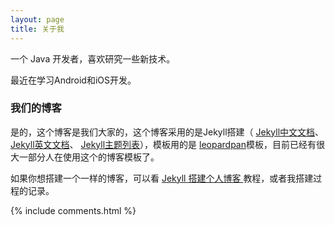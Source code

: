 ```yaml
---
layout: page
title: 关于我 
---
```


一个 Java 开发者，喜欢研究一些新技术。
<p>
最近在学习Android和iOS开发。

<p>

<h3> 我们的博客 </h3>  

<p>

是的，这个博客是我们大家的，这个博客采用的是Jekyll搭建（
<a href="http://jekyll.bootcss.com/"> Jekyll中文文档</a>、
<a href="https://jekyllrb.com/">Jekyll英文文档</a>、
<a href="http://jekyllthemes.org/">Jekyll主题列表</a>），模板用的是
<a href="https://github.com/leopardpan/leopardpan.github.io">leopardpan</a>模板，目前已经有很大一部分人在使用这个的博客模板了。

<p>

如果你想搭建一个一样的博客，可以看 
<a href="http://baixin.io/2016/10/jekyll_tutorials1/"> Jekyll 搭建个人博客 </a>教程，或者我搭建过程的记录。

<p>

{% include comments.html %}



